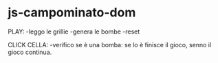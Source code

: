 # js-campominato-dom

PLAY:
-leggo le grillie
-genera le bombe
-reset

CLICK CELLA:
-verifico se è una bomba: se lo è finisce il gioco, senno il gioco continua.